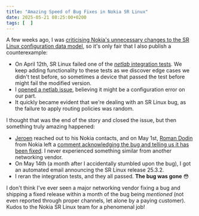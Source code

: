 ```yaml
---
title: "Amazing Speed of Bug Fixes in Nokia SR Linux"
date: 2025-05-21 08:25:00+0200
tags: [  ]
---
```

A few weeks ago, I was [criticising Nokia's unnecessary changes to the SR Linux configuration data model](/2025/04/api-data-model-contract/), so it's only fair that I also publish a counterexample:

* On April 12th, SR Linux failed one of the [_netlab_ integration tests](https://tests.netlab.tools/). We keep adding functionality to these tests as we discover edge cases we didn't test before, so sometimes a device that passed the test before might fail the modified version.
* I [opened a netlab issue](https://github.com/ipspace/netlab/issues/2142), believing it might be a configuration error on our part.
* It quickly became evident that we're dealing with an SR Linux bug, as the failure to apply routing policies was random.

I thought that was the end of the story and closed the issue, but then something truly amazing happened:
<!--more-->
* [Jeroen](https://github.com/jbemmel) reached out to his Nokia contacts, and on May 1st, [Roman Dodin](https://www.linkedin.com/in/rdodin/) from Nokia left a [comment acknowledging the bug and telling us it has been fixed](https://github.com/ipspace/netlab/issues/2142#issuecomment-2844620921). I never experienced something similar from another networking vendor.
* On May 14th (a month after I accidentally stumbled upon the bug), I got an automated email announcing the SR Linux release 25.3.2.
* I reran the integration tests, and they all passed. **The bug was gone** 😳

I don't think I've ever seen a major networking vendor fixing a bug and shipping a fixed release within a month of the bug being *mentioned* (not even reported through proper channels, let alone by a paying customer). Kudos to the Nokia SR Linux team for a phenomenal job!

